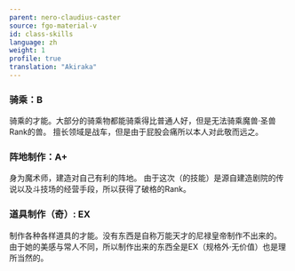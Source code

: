 ```yaml
---
parent: nero-claudius-caster
source: fgo-material-v
id: class-skills
language: zh
weight: 1
profile: true
translation: "Akiraka"
---
```


### 骑乘：B

骑乘的才能。大部分的骑乘物都能骑乘得比普通人好，但是无法骑乘魔兽·圣兽Rank的兽。
擅长领域是战车，但是由于屁股会痛所以本人对此敬而远之。

### 阵地制作：A+

身为魔术师，建造对自己有利的阵地。
由于这次（的技能）是源自建造剧院的传说以及斗技场的经营手段，所以获得了破格的Rank。

### 道具制作（奇）: EX

制作各种各样道具的才能。没有东西是自称万能天才的尼禄皇帝制作不出来的。
由于她的美感与常人不同，所以制作出来的东西全是EX（规格外·无价值）也是理所当然的。
